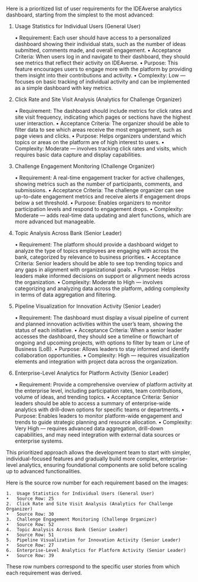 Here is a prioritized list of user requirements for the IDEAverse analytics dashboard, starting from the simplest to the most advanced:

1. Usage Statistics for Individual Users (General User)

	•	Requirement: Each user should have access to a personalized dashboard showing their individual stats, such as the number of ideas submitted, comments made, and overall engagement.
	•	Acceptance Criteria: When users log in and navigate to their dashboard, they should see metrics that reflect their activity on IDEAverse.
	•	Purpose: This feature encourages users to engage more with the platform by providing them insight into their contributions and activity.
	•	Complexity: Low — focuses on basic tracking of individual activity and can be implemented as a simple dashboard with key metrics.

2. Click Rate and Site Visit Analysis (Analytics for Challenge Organizer)

	•	Requirement: The dashboard should include metrics for click rates and site visit frequency, indicating which pages or sections have the highest user interaction.
	•	Acceptance Criteria: The organizer should be able to filter data to see which areas receive the most engagement, such as page views and clicks.
	•	Purpose: Helps organizers understand which topics or areas on the platform are of high interest to users.
	•	Complexity: Moderate — involves tracking click rates and visits, which requires basic data capture and display capabilities.

3. Challenge Engagement Monitoring (Challenge Organizer)

	•	Requirement: A real-time engagement tracker for active challenges, showing metrics such as the number of participants, comments, and submissions.
	•	Acceptance Criteria: The challenge organizer can see up-to-date engagement metrics and receive alerts if engagement drops below a set threshold.
	•	Purpose: Enables organizers to monitor participation levels and respond to engagement drops.
	•	Complexity: Moderate — adds real-time data updating and alert functions, which are more advanced but manageable.

4. Topic Analysis Across Bank (Senior Leader)

	•	Requirement: The platform should provide a dashboard widget to analyze the type of topics employees are engaging with across the bank, categorized by relevance to business priorities.
	•	Acceptance Criteria: Senior leaders should be able to see top trending topics and any gaps in alignment with organizational goals.
	•	Purpose: Helps leaders make informed decisions on support or alignment needs across the organization.
	•	Complexity: Moderate to High — involves categorizing and analyzing data across the platform, adding complexity in terms of data aggregation and filtering.

5. Pipeline Visualization for Innovation Activity (Senior Leader)

	•	Requirement: The dashboard must display a visual pipeline of current and planned innovation activities within the user’s team, showing the status of each initiative.
	•	Acceptance Criteria: When a senior leader accesses the dashboard, they should see a timeline or flowchart of ongoing and upcoming projects, with options to filter by team or Line of Business (LoB).
	•	Purpose: Allows leaders to stay informed and identify collaboration opportunities.
	•	Complexity: High — requires visualization elements and integration with project data across the organization.

6. Enterprise-Level Analytics for Platform Activity (Senior Leader)

	•	Requirement: Provide a comprehensive overview of platform activity at the enterprise level, including participation rates, team contributions, volume of ideas, and trending topics.
	•	Acceptance Criteria: Senior leaders should be able to access a summary of enterprise-wide analytics with drill-down options for specific teams or departments.
	•	Purpose: Enables leaders to monitor platform-wide engagement and trends to guide strategic planning and resource allocation.
	•	Complexity: Very High — requires advanced data aggregation, drill-down capabilities, and may need integration with external data sources or enterprise systems.

This prioritized approach allows the development team to start with simpler, individual-focused features and gradually build more complex, enterprise-level analytics, ensuring foundational components are solid before scaling up to advanced functionalities.


Here is the source row number for each requirement based on the images:

	1.	Usage Statistics for Individual Users (General User)
	•	Source Row: 25
	2.	Click Rate and Site Visit Analysis (Analytics for Challenge Organizer)
	•	Source Row: 30
	3.	Challenge Engagement Monitoring (Challenge Organizer)
	•	Source Row: 52
	4.	Topic Analysis Across Bank (Senior Leader)
	•	Source Row: 51
	5.	Pipeline Visualization for Innovation Activity (Senior Leader)
	•	Source Row: 27
	6.	Enterprise-Level Analytics for Platform Activity (Senior Leader)
	•	Source Row: 39

These row numbers correspond to the specific user stories from which each requirement was derived.
